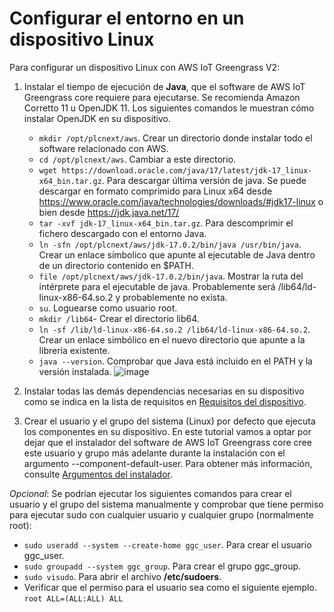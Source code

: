 # Configurar el entorno en un dispositivo Linux
Para configurar un dispositivo Linux con AWS IoT Greengrass V2:

1. Instalar el tiempo de ejecución de __Java__, que el software de AWS IoT Greengrass core requiere para ejecutarse. Se recomienda Amazon Corretto 11 u OpenJDK 11. Los siguientes comandos le muestran cómo instalar OpenJDK en su dispositivo.
   - ```mkdir /opt/plcnext/aws```. Crear un directorio donde instalar todo el software relacionado con AWS.
   - ```cd /opt/plcnext/aws```. Cambiar a este directorio.
   - ```wget https://download.oracle.com/java/17/latest/jdk-17_linux-x64_bin.tar.gz```. Para descargar última versión de java. Se puede descargar en formato comprimido para Linux x64 desde https://www.oracle.com/java/technologies/downloads/#jdk17-linux o bien desde https://jdk.java.net/17/
   - ```tar -xvf jdk-17_linux-x64_bin.tar.gz```. Para descomprimir el fichero descargado con el entorno Java.
   - ```ln -sfn /opt/plcnext/aws/jdk-17.0.2/bin/java /usr/bin/java```. Crear un enlace símbolico que apunte al ejecutable de Java dentro de un directorio contenido en $PATH.
   - ```file /opt/plcnext/aws/jdk-17.0.2/bin/java```. Mostrar la ruta del intérprete para el ejecutable de java. Probablemente será /lib64/ld-linux-x86-64.so.2 y probablemente no exista.
   - ```su```. Loguearse como usuario root.
   - ```mkdir /lib64```- Crear el directorio lib64.
   - ```ln -sf /lib/ld-linux-x86-64.so.2 /lib64/ld-linux-x86-64.so.2```. Crear un enlace simbólico en el nuevo directorio que apunte a la librería existente.
   - ```java --version```. Comprobar que Java está incluido en el PATH y la versión instalada.
![image](https://user-images.githubusercontent.com/46561573/156546221-3f0b64ec-aa5c-454c-aa99-4a92aa53c572.png)

2. Instalar todas las demás dependencias necesarias en su dispositivo como se indica en la lista de requisitos en [Requisitos del dispositivo](https://docs.aws.amazon.com/greengrass/v2/developerguide/setting-up.html#greengrass-v2-requirements).

3. Crear el usuario y el grupo del sistema (Linux) por defecto que ejecuta los componentes en su dispositivo. En este tutorial vamos a optar por dejar que el instalador del software de AWS IoT Greengrass core cree este usuario y grupo más adelante durante la instalación con el argumento --component-default-user. Para obtener más información, consulte [Argumentos del instalador](https://docs.aws.amazon.com/greengrass/v2/developerguide/configure-installer.html).

_Opcional_: Se podrían ejecutar los siguientes comandos para crear el usuario y el grupo del sistema manualmente y comprobar que tiene permiso para ejecutar sudo con cualquier usuario y cualquier grupo (normalmente root):
   - ```sudo useradd --system --create-home ggc_user```. Para crear el usuario ggc_user.
   - ```sudo groupadd --system ggc_group```. Para crear el grupo ggc_group.
   - ```sudo visudo```. Para abrir el archivo __/etc/sudoers__.
   - Verificar que el permiso para el usuario sea como el siguiente ejemplo. ```root ALL=(ALL:ALL) ALL```

